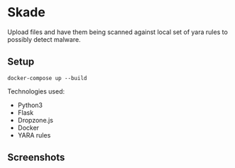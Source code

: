 # Skade

Upload files and have them being scanned against local set of yara rules to possibly detect malware.

## Setup

```
docker-compose up --build
```

Technologies used:
* Python3
* Flask
* Dropzone.js
* Docker
* YARA rules

## Screenshots

